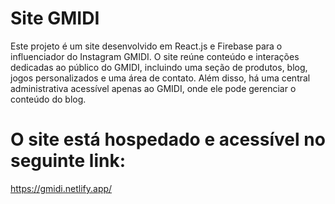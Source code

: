 # Site GMIDI

Este projeto é um site desenvolvido em React.js e Firebase para o influenciador do Instagram GMIDI. O site reúne conteúdo e interações dedicadas ao público do GMIDI, incluindo uma seção de produtos, blog, jogos personalizados e uma área de contato. Além disso, há uma central administrativa acessível apenas ao GMIDI, onde ele pode gerenciar o conteúdo do blog. 

# O site está hospedado e acessível no seguinte link:
https://gmidi.netlify.app/
